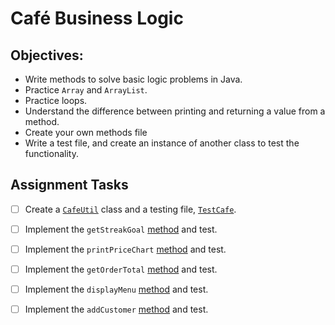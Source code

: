 # Café Business Logic

## Objectives:
- Write methods to solve basic logic problems in Java.
- Practice `Array` and `ArrayList`.
- Practice loops.
- Understand the difference between printing and returning a value from a method.
- Create your own methods file
- Write a test file, and create an instance of another class to test the functionality.

## Assignment Tasks

- [ ] Create a [`CafeUtil`](src/CafeUtil.java) class and a testing file, [`TestCafe`](src/TestCafe.java).

- [ ] Implement the `getStreakGoal` [method](src/CafeUtil.java) and test.

- [ ] Implement the `printPriceChart` [method](src/CafeUtil.java) and test.

- [ ] Implement the `getOrderTotal` [method](src/CafeUtil.java) and test.

- [ ] Implement the `displayMenu` [method](src/CafeUtil.java) and test.

- [ ] Implement the `addCustomer` [method](src/CafeUtil.java) and test.